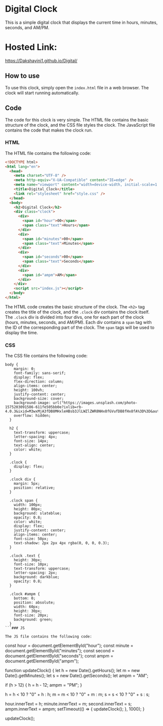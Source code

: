 
# Digital Clock

This is a simple digital clock that displays the current time in hours, minutes, seconds, and AM/PM.
# Hosted Link: 
https://Dakshayini1.github.io/Digital/

## How to use

To use this clock, simply open the `index.html` file in a web browser. The clock will start running automatically.

## Code

The code for this clock is very simple. The HTML file contains the basic structure of the clock, and the CSS file styles the clock. The JavaScript file contains the code that makes the clock run.

### HTML

The HTML file contains the following code:

```html
<!DOCTYPE html>
<html lang="en">
  <head>
    <meta charset="UTF-8" />
    <meta http-equiv="X-UA-Compatible" content="IE=edge" />
    <meta name="viewport" content="width=device-width, initial-scale=1.0" />
    <title>Digital_Clock</title>
    <link rel="stylesheet" href="style.css" />
  </head>
  <body>
    <h2>Digital Clock</h2>
    <div class="clock">
      <div>
        <span id="hour">00</span>
        <span class="text">Hours</span>
      </div>
      <div>
        <span id="minutes">00</span>
        <span class="text">Minutes</span>
      </div>
      <div>
        <span id="seconds">00</span>
        <span class="text">Seconds</span>
      </div>
      <div>
        <span id="ampm">AM</span>
      </div>
    </div>
    <script src="index.js"></script>
  </body>
</html>
```

The HTML code creates the basic structure of the clock. The `<h2>` tag creates the title of the clock, and the `.clock` div contains the clock itself. The `.clock` div is divided into four divs, one for each part of the clock (hours, minutes, seconds, and AM/PM). Each div contains a `span` tag with the ID of the corresponding part of the clock. The `span` tags will be used to display the time.

### CSS

The CSS file contains the following code:

```
body {
    margin: 0;
    font-family: sans-serif;
    display: flex;
    flex-direction: column;
    align-items: center;
    height: 100vh;
    justify-content: center;
    background-size: cover;
    background-image: url("https://images.unsplash.com/photo-1575203091586-611fe505bb0e?ixlib=rb-4.0.3&ixid=M3wxMjA3fDB8MHxleHBsb3JlLWZlZWR8NHx8fGVufDB8fHx8fA%3D%3D&auto=format&fit=crop&w=600&q=60");
    overflow: hidden;
  }
  
  h2 {
    text-transform: uppercase;
    letter-spacing: 4px;
    font-size: 14px;
    text-align: center;
    color: white;
  }
  
  .clock {
    display: flex;
  }
  
  .clock div {
    margin: 5px;
    position: relative;
  }
  
  .clock span {
    width: 100px;
    height: 80px;
    background: slateblue;
    opacity: 0.8;
    color: white;
    display: flex;
    justify-content: center;
    align-items: center;
    font-size: 50px;
    text-shadow: 2px 2px 4px rgba(0, 0, 0, 0.3);
  }
  
  .clock .text {
    height: 30px;
    font-size: 10px;
    text-transform: uppercase;
    letter-spacing: 2px;
    background: darkblue;
    opacity: 0.8;
  }
  
  .clock #ampm {
    bottom: 0;
    position: absolute;
    width: 60px;
    height: 30px;
    font-size: 20px;
    background: green;
  }
```### JS

The JS file contains the following code:
```
const hour = document.getElementById("hour");
const minute = document.getElementById("minutes");
const second = document.getElementById("seconds");
const ampm = document.getElementById("ampm");

function updateClock() {
  let h = new Date().getHours();
  let m = new Date().getMinutes();
  let s = new Date().getSeconds();
  let ampm = "AM";

  if (h > 12) {
    h = h - 12;
    ampm = "PM";
  }

  h = h < 10 ? "0" + h : h;
  m = m < 10 ? "0" + m : m;
  s = s < 10 ? "0" + s : s;

  hour.innerText = h;
  minute.innerText = m;
  second.innerText = s;
  ampm.innerText = ampm;
  setTimeout(() => {
    updateClock();
  }, 1000);
}

updateClock();
```
